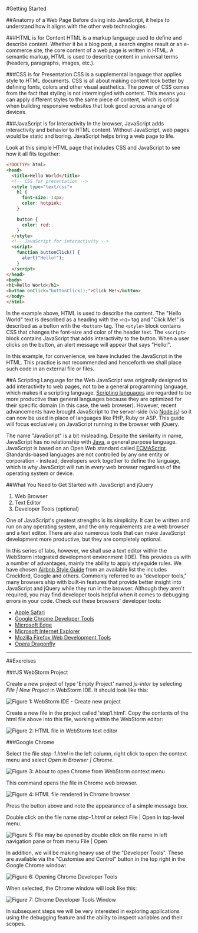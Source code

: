 #Getting Started

##Anatomy of a Web Page
Before diving into JavaScript, it helps to understand how it aligns with the other web technologies.

###HTML is for Content
HTML is a markup language used to define and describe content. Whether it be a blog post, a search engine result or an e-commerce site, the core content of a web page is written in HTML. A semantic markup, HTML is used to describe content in universal terms (headers, paragraphs, images, etc.).

###CSS is for Presentation
CSS is a supplemental language that applies style to HTML documents. CSS is all about making content look better by defining fonts, colors and other visual aesthetics. The power of CSS comes from the fact that styling is not intermingled with content. This means you can apply different styles to the same piece of content, which is critical when building responsive websites that look good across a range of devices.

###JavaScript is for Interactivity
In the browser, JavaScript adds interactivity and behavior to HTML content. Without JavaScript, web pages would be static and boring. JavaScript helps bring a web page to life.

Look at this simple HTML page that includes CSS and JavaScript to see how it all fits together:

```html
<!DOCTYPE html>
<head>
  <title>Hello World</title>
  <!-- CSS for presentation -->
  <style type="text/css">
    h1 {
      font-size: 14px;
      color: hotpink;
    }

    button {
      color: red;
    }
  </style>
  <!-- JavaScript for interactivity -->
  <script>
    function buttonClick() {
      alert("Hello!");
    }
  </script>
</head>
<body>
<h1>Hello World</h1>
<button onClick="buttonClick();">Click Me!</button>
</body>
</html>
```

In the example above, HTML is used to describe the content. The "Hello World" text is described as a heading with the `<h1>` tag and "Click Me!" is described as a button with the `<button>` tag. The `<style>` block contains CSS that changes the font-size and color of the header text. The `<script>` block contains JavaScript that adds interactivity to the button. When a user clicks on the button, an alert message will appear that says "Hello!".

In this example, for convenience, we have included the JavaScript in the HTML. This practice is not recommended and henceforth we shall place such code in an external file or files.

##A Scripting Language for the Web
JavaScript was originally designed to add interactivity to web pages, not to be a general programming language, which makes it a scripting language. [Scripting languages](http://en.wikipedia.org/wiki/Scripting_language) are regarded to be more productive than general languages because they are optimized for their specific domain (in this case, the web browser). However, recent advancements have brought JavaScript to the server-side (via [Node.js](http://nodejs.org/)) so it can now be used in place of languages like PHP, Ruby or ASP. This guide will focus exclusively on JavaScript running in the browser with jQuery.

The name "JavaScript" is a bit misleading. Despite the similarity in name, JavaScript has no relationship with [Java](http://en.wikipedia.org/wiki/Java_\(programming_language\)), a general purpose language. JavaScript is based on an Open Web standard called [ECMAScript](http://en.wikipedia.org/wiki/ECMAScript). Standards-based languages are not controlled by any one entity or corporation - instead, developers work together to define the language, which is why JavaScript will run in *every* web browser regardless of the operating system or device.

##What You Need to Get Started with JavaScript and jQuery
1. Web Browser
2. Text Editor
3. Developer Tools (optional)

One of JavaScript's greatest strengths is its simplicity. It can be written and run on any operating system, and the only requirements are a web browser and a text editor. There are also numerous tools that can make JavaScript development more productive, but they are completely optional.

In this series of labs, however, we shall use a text editor within the WebStorm integrated development environment (IDE). This provides us with a number of advantages, mainly the ability to apply styleguide rules. We have chosen [Airbnb Style Guide](http://airbnb.io/javascript/) from an available list the includes Crockford, Google and others.
Commonly referred to as "developer tools," many browsers ship with built-in features that provide better insight into JavaScript and jQuery while they run in the browser. Although they aren't required, you may find developer tools helpful when it comes to debugging errors in your code. Check out these browsers' developer tools: 

- [Apple Safari](https://developer.apple.com/technologies/safari/developer-tools.html)
- [Google Chrome Developer Tools](https://developers.google.com/chrome-developer-tools/)
- [Microsoft Edge](https://developer.microsoft.com/en-us/microsoft-edge/platform/documentation/f12-devtools-guide/)
- [Microsoft Internet Explorer](http://msdn.microsoft.com/en-us/library/ie/gg589507.aspx)
- [Mozilla Firefox Web Development Tools](https://developer.mozilla.org/en-US/docs/Tools)
- [Opera Dragonfly](http://www.opera.com/developer/tools/)


----

##Exercises

###JS WebStorm Project

Create a new project of type 'Empty Project' named *js-intor* by selecting *File | New Project* in WebStorm IDE. It should look like this:

![Figure 1: WebStorm IDE - Create new project](img/01.png)

Create a new file in the project called 'step1.html'. Copy the contents of the html file above into this file, working within the WebStorm editor:

![Figure 2: HTML file in WebStorm text editor](img/02.png)


###Google Chrome

Select the file *step-1.html* in the left column, right click to open the context menu and select *Open in Browser | Chrome*.

![Figure 3: About to open Chrome from WebStorm context menu](img/35.png)

This command opens the file in Chrome web browser.

![Figure 4: HTML file rendered in Chrome browser](img/03.png)

Press the button above and note the appearance of a simple message box.

Double click on the file name *step-1.html* or select File | Open in top-level menu.

![Figure 5: File may be opened by double click on file name in left navigation pane or from menu File | Open](img/07.png)

In addition, we will be making heavy use of the "Developer Tools". These are available via the "Customise and Control" button in the top right in the Google Chrome window:

![Figure 6: Opening Chrome Developer Tools](img/08.png)

When selected, the Chrome window will look like this:

![Figure 7: Chrome Developer Tools Window](img/09.png)


In subsequent steps we will be very interested in exploring applications using the debugging feature and the ability to inspect variables and their scopes.



